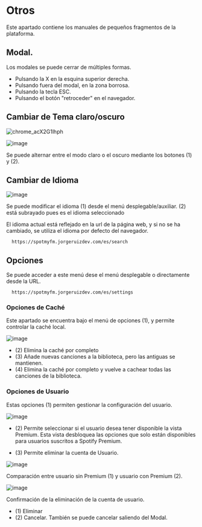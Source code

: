 # Otros

Este apartado contiene los manuales de pequeños fragmentos de la plataforma.

## Modal.

Los modales se puede cerrar de múltiples formas.

- Pulsando la X en la esquina superior derecha.
- Pulsando fuera del modal, en la zona borrosa.
- Pulsando la tecla ESC.
- Pulsando el botón "retroceder" en el navegador.

## Cambiar de Tema claro/oscuro

![chrome_acX2G1lhph](https://user-images.githubusercontent.com/10118909/176416516-cb83e13e-e951-4106-bf44-a08038026fd9.gif)

![image](https://user-images.githubusercontent.com/10118909/176413592-a7372f53-ea43-40fb-8568-cf49401d05b7.png)

Se puede alternar entre el modo claro o el oscuro mediante los botones (1) y (2).

## Cambiar de Idioma

![image](https://user-images.githubusercontent.com/10118909/176413749-4cf2f25b-f93c-4915-ac7d-68331432108d.png)

Se puede modificar el idioma (1) desde el menú desplegable/auxiliar. (2) está subrayado pues es el idioma seleccionado

El idioma actual está reflejado en la url de la página web, y si no se ha cambiado, se utiliza el idioma por defecto del navegador.

```
  https://spotmyfm.jorgeruizdev.com/es/search
```

## Opciones

Se puede acceder a este menú dese el menú desplegable o directamente desde la URL.

```
  https://spotmyfm.jorgeruizdev.com/es/settings
```

### Opciones de Caché

Este apartado se encuentra bajo el menú de opciones (1), y permite controlar la caché local.

![image](https://user-images.githubusercontent.com/10118909/176415247-ab13dfb5-04ec-43a7-882b-7fd32d8a7f49.png)

- (2) Elimina la caché por completo
- (3) Añade nuevas canciones a la biblioteca, pero las antiguas se mantienen.
- (4) Elimina la caché por completo y vuelve a cachear todas las canciones de la biblioteca.

### Opciones de Usuario

Estas opciones (1) permiten gestionar la configuración del usuario.

![image](https://user-images.githubusercontent.com/10118909/176415573-45a02dab-81cf-4c64-9ce1-39a57bc87b34.png)

- (2) Permite seleccionar si el usuario desea tener disponible la vista Premium.
  Esta vista desbloquea las opciones que solo están disponibles para usuarios suscritos a Spotify Premium.

- (3) Permite eliminar la cuenta de Usuario.

![image](https://user-images.githubusercontent.com/10118909/176416158-88397583-7761-41f1-836f-807e38dccb3b.png)

Comparación entre usuario sin Premium (1) y usuario con Premium (2).

![image](https://user-images.githubusercontent.com/10118909/176415642-b8e7679b-e637-42c3-b899-31684001175f.png)

Confirmación de la eliminación de la cuenta de usuario.

- (1) Eliminar
- (2) Cancelar. También se puede cancelar saliendo del Modal.
